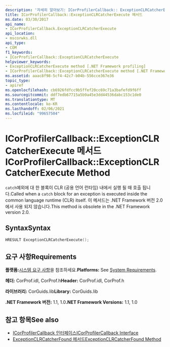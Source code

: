 ```yaml
---
description: '자세히 알아보기: ICorProfilerCallback:: ExceptionCLRCatcherExecute 메서드'
title: ICorProfilerCallback::ExceptionCLRCatcherExecute 메서드
ms.date: 03/30/2017
api_name:
- ICorProfilerCallback.ExceptionCLRCatcherExecute
api_location:
- mscorwks.dll
api_type:
- COM
f1_keywords:
- ICorProfilerCallback::ExceptionCLRCatcherExecute
helpviewer_keywords:
- ExceptionCLRCatcherExecute method [.NET Framework profiling]
- ICorProfilerCallback::ExceptionCLRCatcherExecute method [.NET Framework profiling]
ms.assetid: aaac8f98-5cf4-42c7-b04b-556cce367e36
topic_type:
- apiref
ms.openlocfilehash: cb6926fdfcc9b5ffef20cc69c71a3bafefd9f6ff
ms.sourcegitcommit: ddf7edb67715a5b9a45e3dd44536dabc153c1de0
ms.translationtype: MT
ms.contentlocale: ko-KR
ms.lasthandoff: 02/06/2021
ms.locfileid: "99657504"
---
```

# <a name="icorprofilercallbackexceptionclrcatcherexecute-method"></a><span data-ttu-id="a5d50-103">ICorProfilerCallback::ExceptionCLRCatcherExecute 메서드</span><span class="sxs-lookup"><span data-stu-id="a5d50-103">ICorProfilerCallback::ExceptionCLRCatcherExecute Method</span></span>

<span data-ttu-id="a5d50-104">`catch`예외에 대 한 블록이 CLR (공용 언어 런타임) 내에서 실행 될 때 호출 됩니다.</span><span class="sxs-lookup"><span data-stu-id="a5d50-104">Called when a `catch` block for an exception is executed inside the common language runtime (CLR) itself.</span></span> <span data-ttu-id="a5d50-105">이 메서드는 .NET Framework 버전 2.0에서 사용 되지 않습니다.</span><span class="sxs-lookup"><span data-stu-id="a5d50-105">This method is obsolete in the .NET Framework version 2.0.</span></span>  
  
## <a name="syntax"></a><span data-ttu-id="a5d50-106">Syntax</span><span class="sxs-lookup"><span data-stu-id="a5d50-106">Syntax</span></span>  
  
```cpp  
HRESULT ExceptionCLRCatcherExecute();  
```  
  
## <a name="requirements"></a><span data-ttu-id="a5d50-107">요구 사항</span><span class="sxs-lookup"><span data-stu-id="a5d50-107">Requirements</span></span>  

 <span data-ttu-id="a5d50-108">**플랫폼:**[시스템 요구 사항](../../get-started/system-requirements.md)을 참조하세요.</span><span class="sxs-lookup"><span data-stu-id="a5d50-108">**Platforms:** See [System Requirements](../../get-started/system-requirements.md).</span></span>  
  
 <span data-ttu-id="a5d50-109">**헤더:** CorProf.idl, CorProf.h</span><span class="sxs-lookup"><span data-stu-id="a5d50-109">**Header:** CorProf.idl, CorProf.h</span></span>  
  
 <span data-ttu-id="a5d50-110">**라이브러리:** CorGuids.lib</span><span class="sxs-lookup"><span data-stu-id="a5d50-110">**Library:** CorGuids.lib</span></span>  
  
 <span data-ttu-id="a5d50-111">**.NET Framework 버전:** 1.1, 1.0</span><span class="sxs-lookup"><span data-stu-id="a5d50-111">**.NET Framework Versions:** 1.1, 1.0</span></span>  
  
## <a name="see-also"></a><span data-ttu-id="a5d50-112">참고 항목</span><span class="sxs-lookup"><span data-stu-id="a5d50-112">See also</span></span>

- [<span data-ttu-id="a5d50-113">ICorProfilerCallback 인터페이스</span><span class="sxs-lookup"><span data-stu-id="a5d50-113">ICorProfilerCallback Interface</span></span>](icorprofilercallback-interface.md)
- [<span data-ttu-id="a5d50-114">ExceptionCLRCatcherFound 메서드</span><span class="sxs-lookup"><span data-stu-id="a5d50-114">ExceptionCLRCatcherFound Method</span></span>](icorprofilercallback-exceptionclrcatcherfound-method.md)

